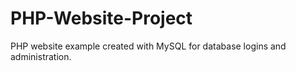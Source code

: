 # PHP-Website-Project
PHP website example created with MySQL for database logins and administration. 
